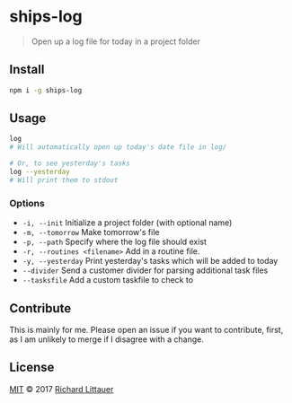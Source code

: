 # ships-log

> Open up a log file for today in a project folder

## Install

```sh
npm i -g ships-log
```

## Usage

```sh
log
# Will automatically open up today's date file in log/

# Or, to see yesterday's tasks
log --yesterday
# Will print them to stdout
```

### Options

- `-i, --init` Initialize a project folder (with optional name)
- `-m, --tomorrow` Make tomorrow's file
- `-p, --path` Specify where the log file should exist
- `-r, --routines <filename>` Add in a routine file.
- `-y, --yesterday` Print yesterday's tasks which will be added to today
- `--divider` Send a customer divider for parsing additional task files
- `--tasksfile` Add a custom taskfile to check to

## Contribute

This is mainly for me. Please open an issue if you want to contribute, first, as I am unlikely to merge if I disagree with a change.

## License

[MIT](LICENSE) © 2017 [Richard Littauer](https://burntfen.com)
